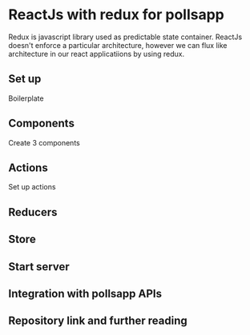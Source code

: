# ReactJs with redux for pollsapp

Redux is javascript library used as predictable state container. ReactJs doesn't enforce a particular architecture, however we can flux like architecture in our react applicatiions by using redux.

## Set up
Boilerplate


## Components
Create 3 components


## Actions
Set up actions


## Reducers


## Store


## Start server


## Integration with pollsapp APIs


## Repository link and further reading

